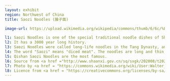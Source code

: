 ```yaml
---
layout: exhibit
region: Northwest of China
title: Saozi Noodles (臊子面)

image-url: https://upload.wikimedia.org/wikipedia/commons/thumb/6/6c/%E5%B2%90%E5%B1%B1%E8%87%8A%E5%AD%90%E9%9D%A2.jpg/640px-%E5%B2%90%E5%B1%B1%E8%87%8A%E5%AD%90%E9%9D%A2.jpg 

l1: Saozi Noodles is one of the special traditional noodle dishes of Shaanxi Province, China. 
l2: It has a 3000 year long history.
l3: Saozi Noodles were called long-life noodles in the Tang Dynasty, and were used by nobles to celebrate their birthday.
l4: The word "Saozi" means "diced meat". The noodles are long and thin, and are known for their spicy and sour taste.
l5: Qishan Saozi Noodles are the most famous.
l6: Source from <a href ="http://www.shaanxi.gov.cn/sq/sxgk/202008/t20200827_1302205.html">Xian's official governmwnt web page</a>, <a href ="https://14th.xiancn.com/2021-02/24/content_6167527.html">Xian's Food Website</a>
l7: Photo by <a href = "https://commons.wikimedia.org/wiki/User:Walter_Grassroot">Walter_Grassroot</a> at Wikipedia
l8: Licence from <a href = "https://creativecommons.org/licenses/by-sa/4.0/">CC BY-SA 4.0</a>
---
```

